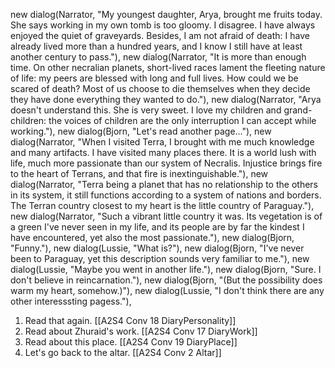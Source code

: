 new dialog(Narrator, "My youngest daughter, Arya, brought me fruits today. She says working in my own tomb is too gloomy. I disagree. I have always enjoyed the quiet of graveyards. Besides, I am not afraid of death: I have already lived more than a hundred years, and I know I still have at least another century to pass."),
new dialog(Narrator, "It is more than enough time. On other necralian planets, short-lived races lament the fleeting nature of life: my peers are blessed with long and full lives. How could we be scared of death? Most of us choose to die themselves when they decide they have done everything they wanted to do."),
new dialog(Narrator, "Arya doesn't understand this. She is very sweet. I love my children and grand-children: the voices of children are the only interruption I can accept while working."),
new dialog(Bjorn, "Let's read another page..."),
new dialog(Narrator, "When I visited Terra, I brought with me much knowledge and many artifacts. I have visited many places there. It is a world lush with life, much more passionate than our system of Necralis. Injustice brings fire to the heart of Terrans, and that fire is inextinguishable."),
new dialog(Narrator, "Terra being a planet that has no relationship to the others in its system, it still functions according to a system of nations and borders. The Terran country closest to my heart is the little country of Paraguay."),
new dialog(Narrator, "Such a vibrant little country it was. Its vegetation is of a green I've never seen in my life, and its people are by far the kindest I have encountered, yet also the most passionate."), 
new dialog(Bjorn, "Funny."),
new dialog(Lussie, "What is?"),
new dialog(Bjorn, "I've never been to Paraguay, yet this description sounds very familiar to me."),
new dialog(Lussie, "Maybe you went in another life."),
new dialog(Bjorn, "Sure. I don't believe in reincarnation."),
new dialog(Bjorn, "(But the possibility does warm my heart, somehow.)"),
new dialog(Lussie, "I don't think there are any other interesssting pagess."),

1. Read that again. [[A2S4 Conv 18 DiaryPersonality]]
2. Read about Zhuraid's work. [[A2S4 Conv 17 DiaryWork]]
2. Read about this place. [[A2S4 Conv 19 DiaryPlace]]
3. Let's go back to the altar. [[A2S4 Conv 2 Altar]]